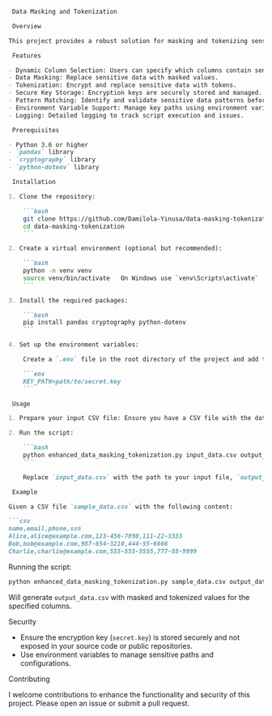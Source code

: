 ```markdown
 Data Masking and Tokenization

 Overview

This project provides a robust solution for masking and tokenizing sensitive data in datasets using Python. The script utilizes the `pandas` library for data manipulation and the `cryptography` library for secure tokenization. The main goal is to protect sensitive information in datasets before storing them in cloud databases or sharing them across different platforms.

 Features

- Dynamic Column Selection: Users can specify which columns contain sensitive data.
- Data Masking: Replace sensitive data with masked values.
- Tokenization: Encrypt and replace sensitive data with tokens.
- Secure Key Storage: Encryption keys are securely stored and managed.
- Pattern Matching: Identify and validate sensitive data patterns before processing.
- Environment Variable Support: Manage key paths using environment variables.
- Logging: Detailed logging to track script execution and issues.

 Prerequisites

- Python 3.6 or higher
- `pandas` library
- `cryptography` library
- `python-dotenv` library

 Installation

1. Clone the repository:

    ```bash
    git clone https://github.com/Damilola-Yinusa/data-masking-tokenization.git
    cd data-masking-tokenization
    ```

2. Create a virtual environment (optional but recommended):

    ```bash
    python -m venv venv
    source venv/bin/activate   On Windows use `venv\Scripts\activate`
    ```

3. Install the required packages:

    ```bash
    pip install pandas cryptography python-dotenv
    ```

4. Set up the environment variables:

    Create a `.env` file in the root directory of the project and add the following line (optional):

    ```env
    KEY_PATH=path/to/secret.key
    ```

 Usage

1. Prepare your input CSV file: Ensure you have a CSV file with the data you want to mask and tokenize.

2. Run the script:

    ```bash
    python enhanced_data_masking_tokenization.py input_data.csv output_data.csv email phone ssn --key_path=my_secret.key
    ```

    Replace `input_data.csv` with the path to your input file, `output_data.csv` with the desired output file path, and `email phone ssn` with the columns you want to mask and tokenize. The `--key_path` argument is optional and can be omitted if you use the `.env` file.

 Example

Given a CSV file `sample_data.csv` with the following content:

```csv
name,email,phone,ssn
Alice,alice@example.com,123-456-7890,111-22-3333
Bob,bob@example.com,987-654-3210,444-55-6666
Charlie,charlie@example.com,555-555-5555,777-88-9999
```

Running the script:

```bash
python enhanced_data_masking_tokenization.py sample_data.csv output_data.csv email phone ssn
```

Will generate `output_data.csv` with masked and tokenized values for the specified columns.

 Security

- Ensure the encryption key (`secret.key`) is stored securely and not exposed in your source code or public repositories.
- Use environment variables to manage sensitive paths and configurations.

 Contributing

I welcome contributions to enhance the functionality and security of this project. Please open an issue or submit a pull request.


